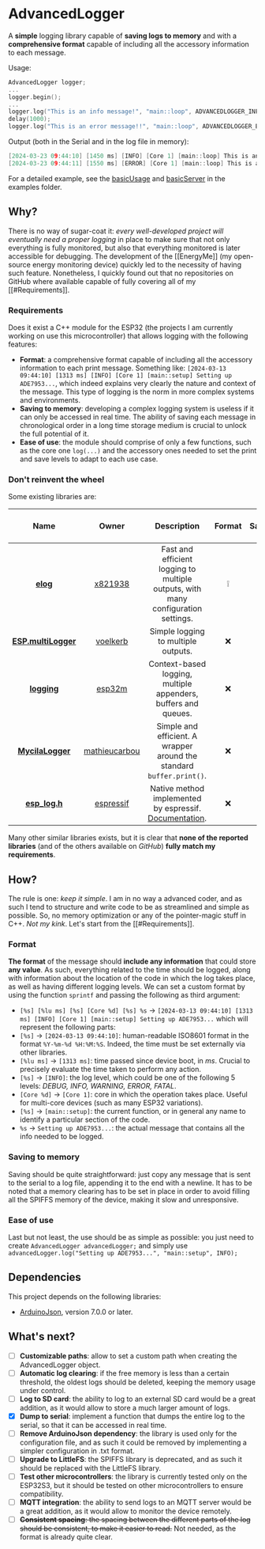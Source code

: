 # AdvancedLogger

A **simple** logging library capable of **saving logs to memory** and with a **comprehensive format** capable of including all the accessory information to each message.

Usage:
```cpp
AdvancedLogger logger;
...
logger.begin();
...
logger.log("This is an info message!", "main::loop", ADVANCEDLOGGER_INFO);
delay(1000);
logger.log("This is an error message!!", "main::loop", ADVANCEDLOGGER_ERROR);
```
Output (both in the Serial and in the log file in memory):
```cpp
[2024-03-23 09:44:10] [1450 ms] [INFO] [Core 1] [main::loop] This is an info message!
[2024-03-23 09:44:11] [1550 ms] [ERROR] [Core 1] [main::loop] This is an error message!!
```
For a detailed example, see the [basicUsage](examples/basicUsage/basicUsage.cpp) and [basicServer](examples/basicServer/basicServer.cpp) in the examples folder.

## Why?
There is no way of sugar-coat it: *every well-developed project will eventually need a proper logging* in place to make sure that not only everything is fully monitored, but also that everything monitored is later accessible for debugging. 
The development of the [[EnergyMe]] (my open-source energy monitoring device) quickly led to the necessity of having such feature. Nonetheless, I quickly found out that no repositories on GitHub where available capable of fully covering all of my [[#Requirements]].
### Requirements
Does it exist a C++ module for the ESP32 (the projects I am currently working on use this microcontroller) that allows logging with the following features:
- **Format**: a comprehensive format capable of including all the accessory information to each print message. Something like: `[2024-03-13 09:44:10] [1313 ms] [INFO] [Core 1] [main::setup] Setting up ADE7953...`, which indeed explains very clearly the nature and context of the message. This type of logging is the norm in more complex systems and environments. 
- **Saving to memory**: developing a complex logging system is useless if it can only be accessed in real time. The ability of saving each message in chronological order in a long time storage medium is crucial to unlock the full potential of it. 
- **Ease of use**: the module should comprise of only a few functions, such as the core one `log(...)`  and the accessory ones needed to set the print and save levels to adapt to each use case. 
### Don't reinvent the wheel
Some existing libraries are:

|                                                Name                                                |                       Owner                       |                                                                     Description                                                                     | Format | Saving | Ease of use |
| :------------------------------------------------------------------------------------------------: | :-----------------------------------------------: | :-------------------------------------------------------------------------------------------------------------------------------------------------: | :----: | :----: | :---------: |
|                            **[elog](https://github.com/x821938/elog)**                             |       [x821938](https://github.com/x821938)       |                                  Fast and efficient logging to multiple outputs, with many configuration settings.                                  |   ❕    |   ✔    |      ✔      |
|                 **[ESP.multiLogger](https://github.com/voelkerb/ESP.multiLogger)**                 |      [voelkerb](https://github.com/voelkerb)      |                                                         Simple logging to multiple outputs.                                                         |   ❌    |   ✔    |      ✔      |
|                          **[logging](https://github.com/esp32m/logging)**                          |        [esp32m](https://github.com/esp32m)        |                                           Context-based logging, multiple appenders, buffers and queues.                                            |   ❌    |   ✔    |      ❕      |
|                 **[MycilaLogger](https://github.com/mathieucarbou/MycilaLogger)**                  | [mathieucarbou](https://github.com/mathieucarbou) |                                        Simple and efficient. A wrapper around the standard `buffer.print()`.                                        |   ❌    |   ❌    |      ✔      |
| **[esp_log.h](https://github.com/espressif/esp-idf/blob/master/components/log/include/esp_log.h)** |     [espressif](https://github.com/espressif)     | Native method implemented by espressif. [Documentation](https://docs.espressif.com/projects/esp-idf/en/stable/esp32/api-reference/system/log.html). |   ❌    |   ❌    |      ❌      |

Many other similar libraries exists, but it is clear that **none of the reported libraries** (and of the others available on *GitHub*) **fully match my requirements**.
## How?
The rule is one: *keep it simple*.
I am in no way a advanced coder, and as such I tend to structure and write code to be as streamlined and simple as possible. So, no memory optimization or any of the pointer-magic stuff in C++. *Not my kink*.
Let's start from the [[#Requirements]].
### Format
**The format** of the message should **include any information** that could store **any value**. As such, everything related to the time should be logged, along with information about the location of the code in which the log takes place, as well as having different logging levels. 
We can set a custom format by using the function `sprintf` and passing the following as third argument: 
- `[%s] [%lu ms] [%s] [Core %d] [%s] %s` → `[2024-03-13 09:44:10] [1313 ms] [INFO] [Core 1] [main::setup] Setting up ADE7953...`
which will represent the following parts: 
- `[%s]` → `[2024-03-13 09:44:10]`: human-readable ISO8601 format in the format `%Y-%m-%d %H:%M:%S`. Indeed, the time must be set externally via other libraries.
- `[%lu ms]` → `[1313 ms]`: time passed since device boot, in *ms*. Crucial to precisely evaluate the time taken to perform any action.  
- `[%s]` → `[INFO]`: the log level, which could be one of the following 5 levels: *DEBUG, INFO, WARNING, ERROR, FATAL*.
- `[Core %d]` → `[Core 1]`: core in which the operation takes place. Useful for multi-core devices (such as many ESP32 variations).
- `[%s]` → `[main::setup]`: the current function, or in general any name to identify a particular section of the code.
- `%s` → `Setting up ADE7953...`: the actual message that contains all the info needed to be logged. 
### Saving to memory
Saving should be quite straightforward: just copy any message that is sent to the serial to a log file, appending it to the end with a newline. It has to be noted that a memory clearing has to be set in place in order to avoid filling all the SPIFFS memory of the device, making it slow and unresponsive.
### Ease of use
Last but not least, the use should be as simple as possible: you just need to create `AdvancedLogger advancedLogger;` and simply use `advancedLogger.log("Setting up ADE7953...", "main::setup", INFO);`

## Dependencies
This project depends on the following libraries:
- [ArduinoJson](https://github.com/bblanchon/ArduinoJson), version 7.0.0 or later.

## What's next?
- [ ] **Customizable paths**: allow to set a custom path when creating the AdvancedLogger object.
- [ ] **Automatic log clearing**: if the free memory is less than a certain threshold, the oldest logs should be deleted, keeping the memory usage under control.
- [ ] **Log to SD card**: the ability to log to an external SD card would be a great addition, as it would allow to store a much larger amount of logs.
- [x] **Dump to serial**: implement a function that dumps the entire log to the serial, so that it can be accessed in real time.
- [ ] **Remove ArduinoJson dependency**: the library is used only for the configuration file, and as such it could be removed by implementing a simpler configuration in .txt format.
- [ ] **Upgrade to LittleFS**: the SPIFFS library is deprecated, and as such it should be replaced with the LittleFS library.
- [ ] **Test other microcontrollers**: the library is currently tested only on the ESP32S3, but it should be tested on other microcontrollers to ensure compatibility.
- [ ] **MQTT integration**: the ability to send logs to an MQTT server would be a great addition, as it would allow to monitor the device remotely.
- [ ] ~~**Consistent spacing**: the spacing between the different parts of the log should be consistent, to make it easier to read.~~ Not needed, as the format is already quite clear.